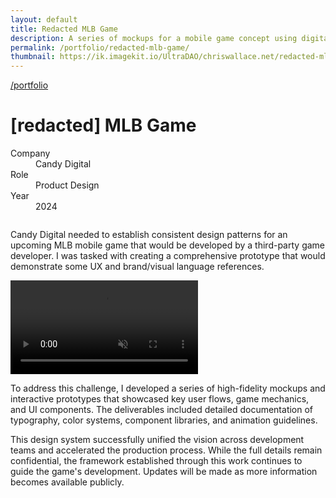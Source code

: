 ```yaml
---
layout: default
title: Redacted MLB Game
description: A series of mockups for a mobile game concept using digital collectibles as game pieces.
permalink: /portfolio/redacted-mlb-game/
thumbnail: https://ik.imagekit.io/UltraDAO/chriswallace.net/redacted-mlb-game-thumbnail.png
---
```


<div class="portfolio-group-heading">
  <a class="back fade-in-element" href="/portfolio/">/portfolio</a>
  <h1 class="fade-in-element mb-3">[redacted] MLB Game</h1>
  <dl class="project-list fade-in-element">
    <div>
      <dt>Company</dt>
      <dd>Candy Digital</dd>
    </div>
    <div>
      <dt>Role</dt>
      <dd>Product Design</dd>
    </div>
    <div>
      <dt>Year</dt>
      <dd>2024</dd>
    </div>
  </dl>
</div>

<div class="content-container-wo">
  <picture>
    <source media="(max-width: 480px)" 
            srcset="https://ik.imagekit.io/UltraDAO/chriswallace.net/redacted-mlb-game-mobile.png?tr=w-800,q-60,f-auto">
    <source media="(min-width: 481px)" 
            srcset="https://ik.imagekit.io/UltraDAO/chriswallace.net/redacted-mlb-game-desktop.png?tr=w-800,q-60,f-auto 800w,
                    https://ik.imagekit.io/UltraDAO/chriswallace.net/redacted-mlb-game-desktop.png?tr=w-1200,q-60,f-auto 1200w,
                    https://ik.imagekit.io/UltraDAO/chriswallace.net/redacted-mlb-game-desktop.png?tr=w-1600,q-60,f-auto 1600w,
                    https://ik.imagekit.io/UltraDAO/chriswallace.net/redacted-mlb-game-desktop.png?tr=w-2500,q-60,f-auto 2500w">
    <img src="https://ik.imagekit.io/UltraDAO/chriswallace.net/redacted-mlb-game-desktop.png?tr=w-2500,q-60,f-auto"
         class="fade-in-element mb-12" 
         alt="" 
         loading="lazy">
  </picture>
</div>
<div class="portfolio-content-wrapper">
  <p class="fade-in-element">Candy Digital needed to establish consistent design patterns for an upcoming MLB mobile game that would be developed by a third-party game developer. I was tasked with creating a comprehensive prototype that would demonstrate some UX and brand/visual language references.</p>

  <div class="fade-in-element flex justify-center items-center p-4 lg:p-0 mb-12">
    <video id="portfolioVideo" data-type="video" controls muted playsinline autoplay loop loading="lazy" class="w-full h-full max-w-[500px]">
        <source src="https://ik.imagekit.io/UltraDAO/chriswallace.net/mlb-game-video.mp4/ik-video.mp4" type="video/mp4">
        Your browser does not support HTML5 video.
    </video>
  </div>
  
  <p class="fade-in-element">To address this challenge, I developed a series of high-fidelity mockups and interactive prototypes that showcased key user flows, game mechanics, and UI components. The deliverables included detailed documentation of typography, color systems, component libraries, and animation guidelines.</p>

  <p class="fade-in-element">This design system successfully unified the vision across development teams and accelerated the production process. While the full details remain confidential, the framework established through this work continues to guide the game's development. Updates will be made as more information becomes available publicly.</p>
</div>
